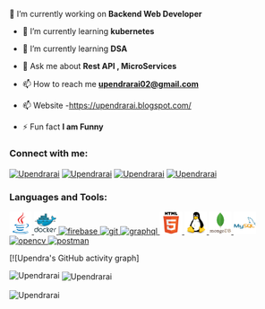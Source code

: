 🔭 I’m currently working on **Backend Web Developer**

- 🌱 I’m currently learning **kubernetes**
- 🌱 I’m currently learning **DSA**

- 💬 Ask me about **Rest API , MicroServices**

- 📫 How to reach me **upendrarai02@gmail.com**
- 📫 Website -https://upendrarai.blogspot.com/
- ⚡ Fun fact **I am Funny**
<h3 align="left">Connect with me:</h3>
<p align="left">
<a href="https://twitter.com/LuckyRai27?t=wLpaKkqX-6cFe_-xyhjqiA&s=09" target="blank"><img align="center" src="https://raw.githubusercontent.com/rahuldkjain/github-profile-readme-generator/master/src/images/icons/Social/twitter.svg" alt="Upendrarai" height="30" width="40" /></a>
<a href="https://www.linkedin.com/in/upendra-rai-66b8a1163" target="blank"><img align="center" src="https://raw.githubusercontent.com/rahuldkjain/github-profile-readme-generator/master/src/images/icons/Social/linked-in-alt.svg" alt="Upendrarai" height="30" width="40" /></a>
<a href="https://instagram.com/mr._rai01?igshid=ZDdkNTZiNTM=" target="blank"><img align="center" src="https://raw.githubusercontent.com/rahuldkjain/github-profile-readme-generator/master/src/images/icons/Social/instagram.svg" alt="Upendrarai" height="30" width="40" /></a>
<a href="https://www.youtube.com/@developertouch3014/featured" target="blank"><img align="center" src="https://raw.githubusercontent.com/Upendrarai/github-profile-readme-generator/master/src/images/icons/Social/youtube.svg" alt="Upendrarai" height="30" width="40" /></a>
</p>
<h3 align="left">Languages and Tools:</h3>
<p align="left"> <a href="https://aws.amazon.com/amplify/" target="_blank" rel="noreferrer">  </a> <a href="https://developer.android.com" target="_blank" rel="noreferrer"> </a> <a href="https://www.java.com" target="_blank" rel="noreferrer"> <img src="https://raw.githubusercontent.com/devicons/devicon/master/icons/java/java-original.svg" alt="java" width="40" height="40"/> </a> <a href="https://www.docker.com/" target="_blank" rel="noreferrer"> <img src="https://raw.githubusercontent.com/devicons/devicon/master/icons/docker/docker-original-wordmark.svg" alt="docker" width="40" height="40"/> </a> <a href="https://firebase.google.com/" target="_blank" rel="noreferrer"> <img src="https://www.vectorlogo.zone/logos/firebase/firebase-icon.svg" alt="firebase" width="40" height="40"/> </a> <a href="https://cloud.google.com" target="_blank" rel="noreferrer"> </a> <a href="https://git-scm.com/" target="_blank" rel="noreferrer"> <img src="https://www.vectorlogo.zone/logos/git-scm/git-scm-icon.svg" alt="git" width="40" height="40"/> </a> <a href="https://graphql.org" target="_blank" rel="noreferrer"> <img src="https://www.vectorlogo.zone/logos/graphql/graphql-icon.svg" alt="graphql" width="40" height="40"/> </a> <a href="https://www.w3.org/html/" target="_blank" rel="noreferrer"> <img src="https://raw.githubusercontent.com/devicons/devicon/master/icons/html5/html5-original-wordmark.svg" alt="html5" width="40" height="40"/> </a> <a href="https://developer.mozilla.org/en-US/docs/Web/JavaScript" target="_blank" rel="noreferrer">  </a>  <a href="https://www.linux.org/" target="_blank" rel="noreferrer"> <img src="https://raw.githubusercontent.com/devicons/devicon/master/icons/linux/linux-original.svg" alt="linux" width="40" height="40"/> </a> <a href="https://www.mongodb.com/" target="_blank" rel="noreferrer"> <img src="https://raw.githubusercontent.com/devicons/devicon/master/icons/mongodb/mongodb-original-wordmark.svg" alt="mongodb" width="40" height="40"/> </a> <a href="https://www.mysql.com/" target="_blank" rel="noreferrer"> <img src="https://raw.githubusercontent.com/devicons/devicon/master/icons/mysql/mysql-original-wordmark.svg" alt="mysql" width="40" height="40"/> </a> <a href="https://nextjs.org/" target="_blank" rel="noreferrer">  </a> <a href="https://nodejs.org" target="_blank" rel="noreferrer">  </a> <a href="https://opencv.org/" target="_blank" rel="noreferrer"> <img src="https://www.vectorlogo.zone/logos/opencv/opencv-icon.svg" alt="opencv" width="40" height="40"/> </a> <a href="https://postman.com" target="_blank" rel="noreferrer"> <img src="https://www.vectorlogo.zone/logos/getpostman/getpostman-icon.svg" alt="postman" width="40" height="40"/> </a> <a href="https://www.python.org" target="_blank" rel="noreferrer">  </a> <a href="https://reactnative.dev/" target="_blank" rel="noreferrer">  </a> <a href="https://redux.js.org" target="_blank" rel="noreferrer">  </a> <a href="https://tailwindcss.com/" target="_blank" rel="noreferrer">  </a> <a href="https://www.tensorflow.org" target="_blank" rel="noreferrer">  </a> <a href="https://unity.com/" target="_blank" rel="noreferrer">  </a>  </p>
[![Upendra's GitHub activity graph]
<p><img align="left" src="https://github-readme-stats.vercel.app/api/top-langs?username=Upendrarai&show_icons=true&locale=en&layout=compact&theme=tokyonight" alt="Upendrarai" /></p>
<p>&nbsp;<img align="center" src="https://github-readme-stats.vercel.app/api?username=Upendrarai&show_icons=true&locale=en&theme=tokyonight" alt="Upendrarai" /></p>
<p><img align="center" src="https://github-readme-streak-stats.herokuapp.com/?user=Upendrarai&&theme=tokyonight" alt="Upendrarai" /></p>
